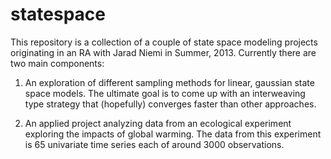 statespace
==========

This repository is a collection of a couple of state space modeling projects originating in an RA with Jarad Niemi in Summer, 2013. Currently there are two main components:

1. An exploration of different sampling methods for linear, gaussian state space models. The ultimate goal is to come up with an interweaving type strategy that (hopefully) converges faster than other approaches.

2. An applied project analyzing data from an ecological experiment exploring the impacts of global warming. The data from this experiment is 65 univariate time series each of around 3000 observations.